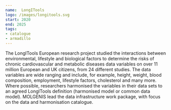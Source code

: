 ```yaml
---
name:  LongITools
logo: /images/longitools.svg 
start: 2020
end: 2025
tags:
- catalogue
- armadillo
---
```

The LongITools European research project  studied the interactions between environmental, lifestyle and biological factors to determine the risks of chronic cardiovascular and metabolic diseases data variables on over 11 million European and UK citizens, from 24 different studies. The data variables are wide ranging and include, for example, height, weight, blood composition, employment, lifestyle factors, cholesterol and many more. Where possible, researchers harmonised the variables in their data sets to an agreed LongITools definition (harmonised model or common data model). MOLGENIS lead the data infrastructure work package, with focus on the data and harmonisation catalogue.